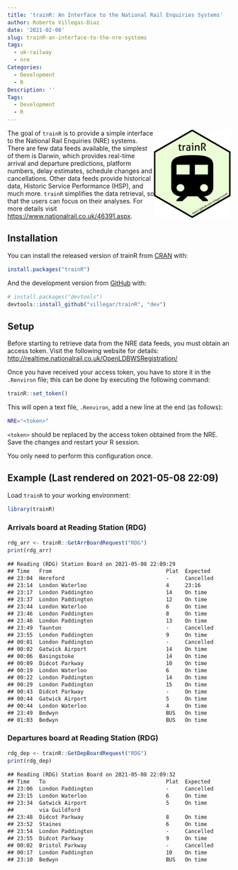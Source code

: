 ```yaml
---
title: 'trainR: An Interface to the National Rail Enquiries Systems'
author: Roberto Villegas-Diaz
date: '2021-02-08'
slug: trainR-an-interface-to-the-nre-systems
tags:
  - uk-railway
  - nre
Categories:
  - Development
  - R
Description: ''
Tags:
  - Development
  - R
---
```


<img src="https://raw.githubusercontent.com/villegar/trainR/main/inst/images/logo.png" alt="logo" align="right" height=200px/>

The goal of `trainR` is to provide a simple interface to the 
National Rail Enquiries (NRE) systems. There are few data feeds 
available, the simplest of them is Darwin, which provides real-time 
arrival and departure predictions, platform numbers, delay estimates, 
schedule changes and cancellations. Other data feeds provide historical 
data, Historic Service Performance (HSP), and much more. `trainR` 
simplifies the data retrieval, so that the users can focus on their 
analyses. For more details visit 
https://www.nationalrail.co.uk/46391.aspx.

## Installation

You can install the released version of trainR from [CRAN](https://CRAN.R-project.org) with:

``` r
install.packages("trainR")
```

And the development version from [GitHub](https://github.com/) with:

``` r
# install.packages("devtools")
devtools::install_github("villegar/trainR", "dev")
```

## Setup
Before starting to retrieve data from the NRE data feeds, you must obtain an access token. 
Visit the following website for details: http://realtime.nationalrail.co.uk/OpenLDBWSRegistration/

Once you have received your access token, you have to store it in the `.Renviron` file; this can be 
done by executing the following command:


```r
trainR::set_token()
```

This will open a text file, `.Renviron`, add a new line at the end (as follows):

```bash
NRE="<token>"
```

`<token>` should be replaced by the access token obtained from the NRE. Save the changes and restart 
your R session.

You only need to perform this configuration once.

## Example (Last rendered on 2021-05-08 22:09)

Load `trainR` to your working environment:

```r
library(trainR)
```

### Arrivals board at Reading Station (RDG)


```r
rdg_arr <- trainR::GetArrBoardRequest("RDG")
print(rdg_arr)
```

```
## Reading (RDG) Station Board on 2021-05-08 22:09:29
## Time   From                                    Plat  Expected
## 23:04  Hereford                                -     Cancelled
## 23:14  London Waterloo                         4     23:16
## 23:17  London Paddington                       14    On time
## 23:37  London Paddington                       12    On time
## 23:44  London Waterloo                         6     On time
## 23:46  London Paddington                       8     On time
## 23:46  London Paddington                       13    On time
## 23:49  Taunton                                 -     Cancelled
## 23:55  London Paddington                       9     On time
## 00:01  London Paddington                       -     Cancelled
## 00:02  Gatwick Airport                         14    On time
## 00:06  Basingstoke                             14    On time
## 00:09  Didcot Parkway                          10    On time
## 00:19  London Waterloo                         6     On time
## 00:22  London Paddington                       14    On time
## 00:29  London Paddington                       15    On time
## 00:43  Didcot Parkway                          -     On time
## 00:44  Gatwick Airport                         5     On time
## 00:44  London Waterloo                         4     On time
## 23:49  Bedwyn                                  BUS   On time
## 01:03  Bedwyn                                  BUS   On time
```

### Departures board at Reading Station (RDG)


```r
rdg_dep <- trainR::GetDepBoardRequest("RDG")
print(rdg_dep)
```

```
## Reading (RDG) Station Board on 2021-05-08 22:09:32
## Time   To                                      Plat  Expected
## 23:06  London Paddington                       -     Cancelled
## 23:15  London Waterloo                         6     On time
## 23:34  Gatwick Airport                         5     On time
##        via Guildford                           
## 23:48  Didcot Parkway                          8     On time
## 23:52  Staines                                 6     On time
## 23:54  London Paddington                       -     Cancelled
## 23:55  Didcot Parkway                          9     On time
## 00:02  Bristol Parkway                         -     Cancelled
## 00:17  London Paddington                       10    On time
## 23:10  Bedwyn                                  BUS   On time
```
